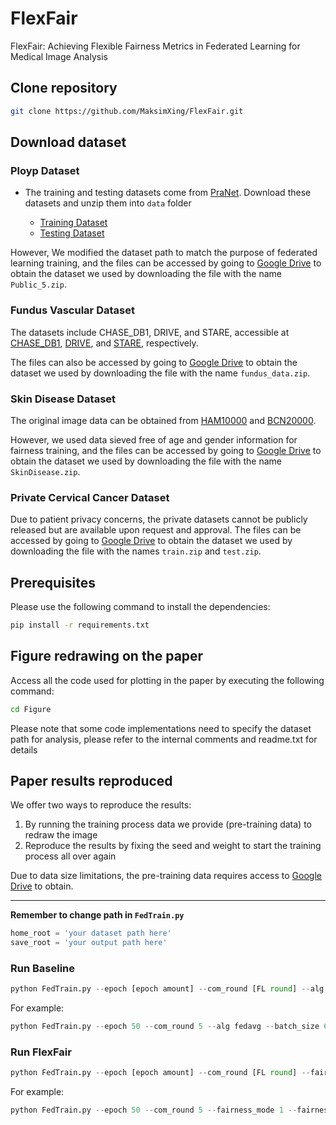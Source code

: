 # FlexFair

FlexFair: Achieving Flexible Fairness Metrics in Federated Learning for Medical Image Analysis

## Clone repository

```bash
git clone https://github.com/MaksimXing/FlexFair.git
```

## Download dataset

### Ployp Dataset

- The training and testing datasets come from [PraNet](https://github.com/DengPingFan/PraNet). Download these datasets and unzip them into `data` folder

  - [Training Dataset](https://drive.google.com/file/d/1lODorfB33jbd-im-qrtUgWnZXxB94F55/view?usp=sharing)
  - [Testing Dataset](https://drive.google.com/file/d/1o8OfBvYE6K-EpDyvzsmMPndnUMwb540R/view?usp=sharing)

However, We modified the dataset path to match the purpose of federated learning training, and the files can be accessed by going to [Google Drive](https://drive.google.com/drive/folders/1RXtECSl5GoULQD_WE0cecGo1KrtBwx6x?usp=sharing) to obtain the dataset we used by downloading the file with the name `Public_5.zip`.

### Fundus Vascular Dataset

The datasets include CHASE\_DB1, DRIVE, and STARE, accessible at [CHASE_DB1](https://www.kaggle.com/datasets/khoongweihao/chasedb1), [DRIVE](https://www.kaggle.com/datasets/andrewmvd/drive-digital-retinal-images-for-vessel-extraction), and [STARE](https://paperswithcode.com/dataset/stare), respectively.

The files can also be accessed by going to [Google Drive](https://drive.google.com/drive/folders/1RXtECSl5GoULQD_WE0cecGo1KrtBwx6x?usp=sharing) to obtain the dataset we used by downloading the file with the name `fundus_data.zip`.

### Skin Disease Dataset

The original image data can be obtained from [HAM10000](https://www.kaggle.com/datasets/kmader/skin-cancer-mnist-ham10000) and [BCN20000](https://paperswithcode.com/dataset/bcn-20000).

However, we used data sieved free of age and gender information for fairness training, and the files can be accessed by going to [Google Drive](https://drive.google.com/drive/folders/1RXtECSl5GoULQD_WE0cecGo1KrtBwx6x?usp=sharing) to obtain the dataset we used by downloading the file with the name `SkinDisease.zip`.

### Private Cervical Cancer Dataset

 Due to patient privacy concerns, the private datasets cannot be publicly released but are available upon request and approval. The files can be accessed by going to [Google Drive](https://drive.google.com/drive/folders/1RXtECSl5GoULQD_WE0cecGo1KrtBwx6x?usp=sharing) to obtain the dataset we used by downloading the file with the names `train.zip` and `test.zip`.

## Prerequisites

Please use the following command to install the dependencies:

```bash
pip install -r requirements.txt
```







## Figure redrawing on the paper

Access all the code used for plotting in the paper by executing the following command:

```bash
cd Figure
```

Please note that some code implementations need to specify the dataset path for analysis, please refer to the internal comments and readme.txt for details

## Paper results reproduced

We offer two ways to reproduce the results:

1. By running the training process data we provide (pre-training data) to redraw the image
2. Reproduce the results by fixing the seed and weight to start the training process all over again

Due to data size limitations, the pre-training data requires access to [Google Drive](https://drive.google.com/drive/folders/1RXtECSl5GoULQD_WE0cecGo1KrtBwx6x?usp=sharing) to obtain.





---

**Remember to change path in `FedTrain.py`**

```python
home_root = 'your dataset path here'
save_root = 'your output path here'
```

### Run Baseline
```python
python FedTrain.py --epoch [epoch amount] --com_round [FL round] --alg [baseline method] --batch_size [batch size]
```
For example:
```python
python FedTrain.py --epoch 50 --com_round 5 --alg fedavg --batch_size 64
```

### Run FlexFair
```python
python FedTrain.py --epoch [epoch amount] --com_round [FL round] --fairness_mode 1 --fairness_step [number to split batch] --penalty_weight [penalty weight]
```
For example:
```python
python FedTrain.py --epoch 50 --com_round 5 --fairness_mode 1 --fairness_step 8 --penalty_weight 1.0
```
